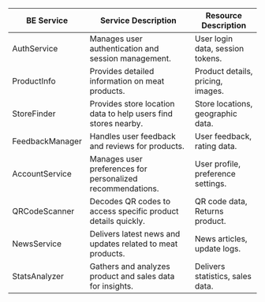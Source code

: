 | BE Service      | Service Description                                              | Resource Description              |
|-----------------|------------------------------------------------------------------|-----------------------------------|
| AuthService     | Manages user authentication and session management.              | User login data, session tokens.  |
| ProductInfo     | Provides detailed information on meat products.                  | Product details, pricing, images. |
| StoreFinder     | Provides store location data to help users find stores nearby.    | Store locations, geographic data.  |
| FeedbackManager | Handles user feedback and reviews for products.                  | User feedback, rating data.       |
| AccountService   | Manages user preferences for personalized recommendations.       | User profile, preference settings.|
| QRCodeScanner   | Decodes QR codes to access specific product details quickly.     | QR code data, Returns product.|
| NewsService     | Delivers latest news and updates related to meat products.       | News articles, update logs.       |
| StatsAnalyzer   | Gathers and analyzes product and sales data for insights.          | Delivers statistics, sales data.     |